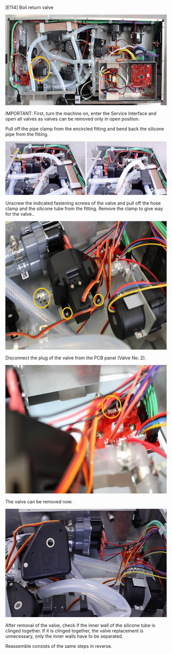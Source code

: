 \[E114\] Boil return valve

<img src="./E114 - Boil return valve//media/image2.jpg" style="width:6.26042in;height:2.94792in" />

IMPORTANT: First, turn the machine on, enter the Service Interface and
open all valves as valves can be removed only in open position.

Pull off the pipe clamp from the encircled fitting and bend back the
silicone pipe from the fitting.

<img src="./E114 - Boil return valve//media/image1.jpg" style="width:6.26042in;height:1.73958in" alt="Outlet pipe position - marked" />

Unscrew the indicated fastening screws of the valve and pull off the
hose clamp and the silicone tube from the fitting. Remove the clamp to
give way for the valve..

<img src="./E114 - Boil return valve//media/image4.jpg" style="width:6.26042in;height:4.17708in" alt="C:\Users\Máté\AppData\Local\Microsoft\Windows\INetCache\Content.Word\e114 MARKED.JPG" />

Disconnect the plug of the valve from the PCB panel (Valve No. 2).

<img src="./E114 - Boil return valve//media/image3.jpg" style="width:6.26042in;height:4.17708in" />

The valve can be removed now.

<img src="./E114 - Boil return valve//media/image5.jpg" style="width:6.26042in;height:3.52083in" />

After removal of the valve, check if the inner wall of the silicone tube
is clinged together. If it is clinged together, the valve replacement is
unnecessary, only the inner walls have to be separated.

Reassemble consists of the same steps in reverse.
